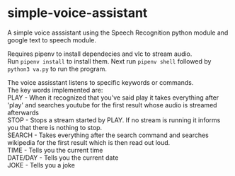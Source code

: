 # simple-voice-assistant
A simple voice asssistant using the Speech Recognition python module and google text to speech module.

Requires pipenv to install dependecies and vlc to stream audio.  
Run `pipenv install` to install them. Next run `pipenv shell` followed by `python3 va.py` to run the program.

The voice assisstant listens to specific keywords or commands.  
The key words implemented are:  
PLAY - When it recognized that you've said play it takes everything after 'play' and searches youtube for the first result whose audio is streamed afterwards  
STOP - Stops a stream started by PLAY. If no stream is running it informs you that there is nothing to stop.  
SEARCH - Takes everything after the search command and searches wikipedia for the first result which is then read out loud.  
TIME - Tells you the current time  
DATE/DAY - Tells you the current date  
JOKE - Tells you a joke
